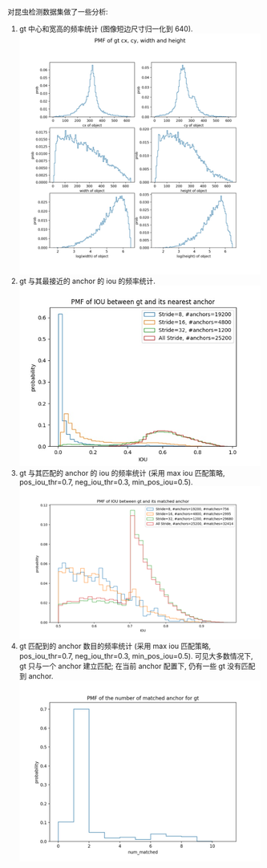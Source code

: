 对昆虫检测数据集做了一些分析:
1) gt 中心和宽高的频率统计 (图像短边尺寸归一化到 640). 
![](<20211018 昆虫检测数据集数据分析/gt_boxes.jpg>)
2) gt 与其最接近的 anchor 的 iou 的频率统计. 
![](<20211018 昆虫检测数据集数据分析/gt_nearest_anchor_num.jpg>)
3) gt 与其匹配的 anchor 的 iou 的频率统计 (采用 max iou 匹配策略, pos_iou_thr=0.7, neg_iou_thr=0.3, min_pos_iou=0.5). 
![](<20211018 昆虫检测数据集数据分析/gt_matched_anchor_iou.png>)
4) gt 匹配到的 anchor 数目的频率统计  (采用 max iou 匹配策略, pos_iou_thr=0.7, neg_iou_thr=0.3, min_pos_iou=0.5). 可见大多数情况下, gt 只与一个 anchor 建立匹配; 在当前 anchor 配置下, 仍有一些 gt 没有匹配到 anchor. 
![](<20211018 昆虫检测数据集数据分析/gt_matched_anchor_num.jpg>)

